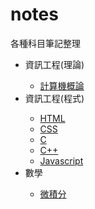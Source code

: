 # notes
各種科目筆記整理<br/>
<ul>
  <li>資訊工程(理論)</li>
    <ul>
      <li><a href="./Invitation to Computer Science.html">計算機概論</a></li>
    </ul>
  <li>資訊工程(程式)</li>
    <ul>
      <li><a href="./HTML.html">HTML</a></li>
      <li><a href="./CSS.html">CSS</a></li>
      <li><a href="./C.html">C</a></li>
      <li><a href="./C++.html">C++</a></li>
      <li><a href="./Javascript.html">Javascript</a></li>
    </ul>
  <li>數學</li>
    <ul>
      <li><a href="./Calculus.html">微積分</a></li>
    </ul>
</ul>
